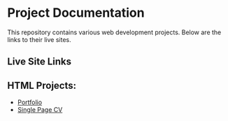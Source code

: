 # Project Documentation

This repository contains various web development projects. Below are the links to their live sites.

## Live Site Links

## HTML Projects:
- [Portfolio](https://qnuman.github.io/web-projects/html-project/portfolio/index.html)
- [Single Page CV](https://qnuman.github.io/web-projects/html-project/single-page-html-cv/index.html)
